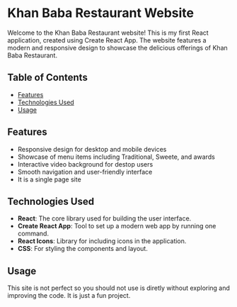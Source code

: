# Khan Baba Restaurant Website

Welcome to the Khan Baba Restaurant website! This is my first React application, created using Create React App. The website features a modern and responsive design to showcase the delicious offerings of Khan Baba Restaurant.

## Table of Contents

- [Features](#features)
- [Technologies Used](#technologies-used)
- [Usage](#usage)
## Features

- Responsive design for desktop and mobile devices
- Showcase of menu items including Traditional, Sweete, and awards
- Interactive video background for destop users
- Smooth navigation and user-friendly interface
- It is a single page site

## Technologies Used

- **React**: The core library used for building the user interface.
- **Create React App**: Tool to set up a modern web app by running one command.
- **React Icons**: Library for including icons in the application.
- **CSS**: For styling the components and layout.

## Usage
This site is not perfect so you should not use is diretly without exploring and improving the code. It is just a fun project.
